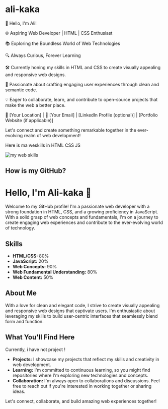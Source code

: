 # ali-kaka
👋 Hello, I'm Ali!

🌐 Aspiring Web Developer | HTML | CSS Enthusiast

📚 Exploring the Boundless World of Web Technologies

🔍 Always Curious, Forever Learning

🛠️ Currently honing my skills in HTML and CSS to create visually appealing and responsive web designs.

🚀 Passionate about crafting engaging user experiences through clean and semantic code.

💡 Eager to collaborate, learn, and contribute to open-source projects that make the web a better place.

📍 [Your Location] | 📧 [Your Email] | [LinkedIn Profile (optional)] | [Portfolio Website (if applicable)]

Let's connect and create something remarkable together in the ever-evolving realm of web development!

Here is ma weskills in HTML CSS JS 

![my web skills](https://github.com/ali-kaka/ali-kaka/assets/143314033/582b8bd0-0894-4f58-8f7f-f9c429f5c979)

## How is my GitHub?
# Hello, I'm Ali-kaka 👋

Welcome to my GitHub profile! I'm a passionate web developer with a strong foundation in HTML, CSS, and a growing proficiency in JavaScript. With a solid grasp of web concepts and fundamentals, I'm on a journey to create engaging web experiences and contribute to the ever-evolving world of technology.

## Skills

- **HTML/CSS:** 80%
- **JavaScript:** 20%
- **Web Concepts:** 90%
- **Web Fundamental Understanding:** 80%
- **Web Content:** 50%

## About Me

With a love for clean and elegant code, I strive to create visually appealing and responsive web designs that captivate users. I'm enthusiastic about leveraging my skills to build user-centric interfaces that seamlessly blend form and function.

## What You'll Find Here
Currently, i have not project !
- **Projects:** I showcase my projects that reflect my skills and creativity in web development.
- **Learning:** I'm committed to continuous learning, so you might find repositories where I'm exploring new technologies and concepts.
- **Collaboration:** I'm always open to collaborations and discussions. Feel free to reach out if you're interested in working together or sharing ideas.

Let's connect, collaborate, and build amazing web experiences together!
